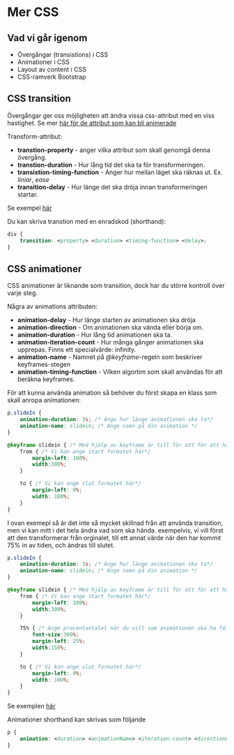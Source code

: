 # **Mer CSS**

## Vad vi går igenom
- Övergångar (transistions) i CSS
- Animationer i CSS
- Layout av content i CSS
- CSS-ramverk Bootstrap

## CSS transition
Övergångar ger oss möjligheten att ändra vissa css-attribut med en viss hastighet. Se mer [här för de attribut som kan bli animerade](https://developer.mozilla.org/en-US/docs/Web/CSS/CSS_animated_properties)

Transform-attribut:
- **transtion-property** - anger vilka attribut som skall genomgå denna övergång.
- **transtion-duration** - Hur lång tid det ska ta för transformeringen.
- **transistion-timing-function** - Anger hur mellan läget ska räknas ut. Ex. *liniar*, *ease*
- **transition-delay** - Hur länge det ska dröja innan transformeringen startar.

Se exempel [här](./transitions/index.html)

Du kan skriva transtion med en enradskod (shorthand): 
````css
div {
    transition: <property> <duration> <timing-function> <delay>;
}
````
## CSS animationer
CSS animationer är liknande som transition, dock har du större kontroll över varje steg.

Några av animations attributen:
- **animation-delay** - Hur länge starten av animationen ska dröja
- **animation-direction** - Om animationen ska vända eller börja om.
- **animation-duration** - Hur lång tid animationen ska ta.
- **animation-iteration-count** - Hur många gånger animationen ska upprepas. Finns ett specialvärde: infinity.
- **animation-name** - Namnet på *@keyframe*-regeln som beskriver keyframes-stegen
- **animation-timing-function** - Vilken algortim som skall användas för att beräkna keyframes.

För att kunna använda animation så behöver du först skapa en klass som skall anropa animationen:
````css
p.slideIn {
    animation-duration: 3s; /* Ange hur länge animationen ska ta*/
    animation-name: slidein; /* Ange namn på din animation */
}

@keyframe slidein { /* Med hjälp av keyframe är till för att för att hålla i animationen. Sedan följs av animationsnamnet (dvs. slidein i vårt exempel)*/
    from { /* Vi kan ange start formatet här*/
        margin-left: 100%;
        width:300%;
    }

    to { /* Vi kan ange slut formatet här*/
        margin-left: 0%;
        width: 100%;
    }
}
````

I ovan exemepl så är det inte så mycket skillnad från att använda transition, men vi kan mitt i det hela ändra vad som ska hända. exempelvis, vi vill först att den transformerar från orginalet, till ett annat värde när den har kommit 75% in av tiden, och ändras till slutet.

````css
p.slideIn {
    animation-duration: 3s; /* Ange hur länge animationen ska ta*/
    animation-name: slidein; /* Ange namn på din animation */
}

@keyframe slidein { /* Med hjälp av keyframe är till för att för att hålla i animationen. Sedan följs av animationsnamnet (dvs. slidein i vårt exempel)*/
    from { /* Vi kan ange start formatet här*/
        margin-left: 100%;
        width:300%;
    }

    75% { /* Ange procentantalet när du vill som animationen ska ha följande värden: */
        font-size:300%;
        margin-left: 25%;
        width:150%;
    }

    to { /* Vi kan ange slut formatet här*/
        margin-left: 0%;
        width: 100%;
    }
}
````

Se exemplen [här](./animations/index.html)

Animationer shorthand kan skrivas som följande
````css
p {
    animation: <duration> <animationName> <iteration-count> <direction>
}
````